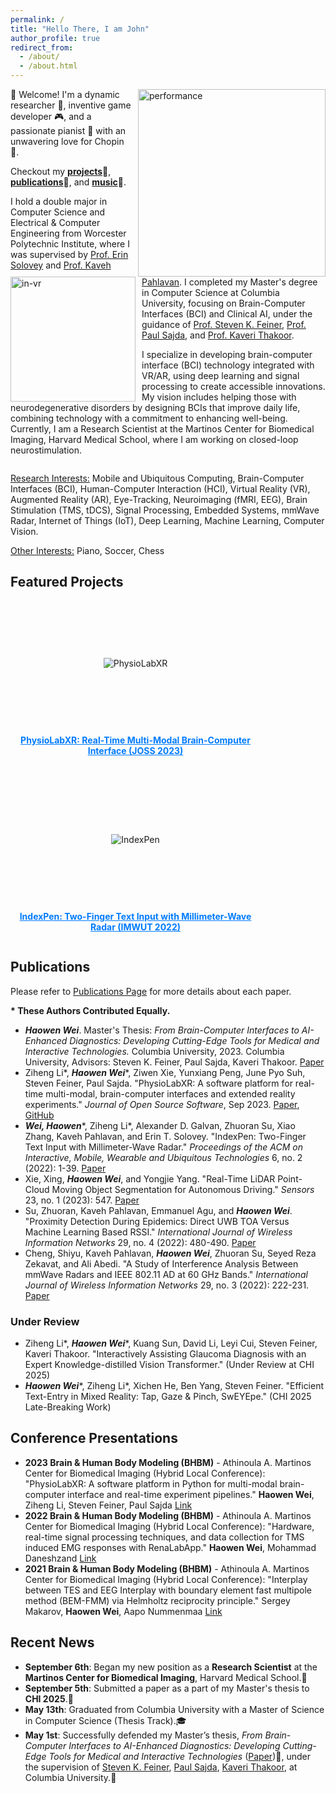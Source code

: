 ```yaml
---
permalink: /
title: "Hello There, I am John"
author_profile: true
redirect_from: 
  - /about/
  - /about.html
---
```



<img src="../images/performance.png" alt="performance" style="width:300px; float:right; margin-left: 10px;" />
👋 Welcome! I'm a dynamic researcher 🧠, 
inventive game developer 🎮, 
and a passionate pianist 🎹 with an unwavering love for Chopin 🎼.

Checkout my **[projects](https://haowenweijohn.github.io/projects/)**🔬,
**[publications](https://haowenweijohn.github.io/publications/)**📝, and **[music](https://haowenweijohn.github.io/music/)**🎵.



<img src="../images/in-vr.png" alt="in-vr" style="width:200px; float:left; margin-right: 10px;" />

I hold a double major in Computer Science and Electrical & 
Computer Engineering from Worcester Polytechnic Institute, 
where I was supervised by [Prof. Erin Solovey](https://users.wpi.edu/~esolovey/) and [Prof. Kaveh Pahlavan](https://en.wikipedia.org/wiki/Kaveh_Pahlavan).
I completed my Master's degree in Computer Science at Columbia University, 
focusing on Brain-Computer Interfaces (BCI) and Clinical AI, 
under the guidance of [Prof. Steven K. Feiner](https://www.engineering.columbia.edu/faculty/steven-feiner), [Prof. Paul Sajda](https://www.bme.columbia.edu/faculty/paul-sajda), and [Prof. Kaveri Thakoor](https://www.vagelos.columbia.edu/profile/kaveri-thakoor-phd).

[//]: # (With a strong foundation in both computer science and electrical engineering, I specialize in pioneering BCI technology. My work integrates advanced physiological data to create real-time, accessible signal processing solutions through machine learning and deep learning techniques. Driven by a passion to bridge gaps and create opportunities, I am dedicated to advancing HCI and biomedical imaging, making cutting-edge technology accessible and impactful for all.)

[//]: # (I specialize in developing daily used brain-computer interface &#40;BCI&#41; technology )

[//]: # (integrated with virtual and augmented reality &#40;VR/AR&#41;, )

[//]: # (using advanced deep learning and signal processing methods to make )

[//]: # (innovative technology accessible and impactful for all.)

I specialize in developing brain-computer interface (BCI) technology integrated with VR/AR, using deep learning and signal processing to create accessible innovations. My vision includes helping those with neurodegenerative disorders by designing BCIs that improve daily life, combining technology with a commitment to enhancing well-being. Currently, I am a Research Scientist at the Martinos Center for Biomedical Imaging, Harvard Medical School, where I am working on closed-loop neurostimulation.











<div style="clear: both;"></div>

<u>Research Interests:</u> 
Mobile and Ubiquitous Computing,
Brain-Computer Interfaces (BCI),
Human-Computer Interaction (HCI),
Virtual Reality (VR),
Augmented Reality (AR),
Eye-Tracking,
Neuroimaging (fMRI, EEG),
Brain Stimulation (TMS, tDCS),
Signal Processing,
Embedded Systems,
mmWave Radar,
Internet of Things (IoT),
Deep Learning, Machine Learning,
Computer Vision.

<u>Other Interests:</u> Piano, Soccer, Chess



## Featured Projects


<div style="display: flex; flex-wrap: wrap; gap: 20px; justify-content: flex-start; align-items: flex-start;">

  <!-- PhysioLabXR Project -->
  <div style="flex: 1 1 300px; max-width: 400px; display: flex; flex-direction: column; align-items: center;">
    <a href="https://haowenweijohn.github.io/publication/2024-01-11-PhysioLabXR" style="text-decoration: none; color: inherit;">
      <!-- Image container with fixed height -->
      <div style="height: 200px; display: flex; align-items: center; justify-content: center;">
        <img src="../images/publications/PhysioLabXR-fMRI-Demo.gif" alt="PhysioLabXR" style="max-width: 100%; height: auto; max-height: 100%;">
      </div>
      <p style="text-decoration: underline; color: #007bff; text-align: center;"><strong>PhysioLabXR: Real-Time Multi-Modal Brain-Computer Interface (JOSS 2023)</strong></p>
    </a>
  </div>

  <!-- IndexPen Project -->
  <div style="flex: 1 1 300px; max-width: 400px; display: flex; flex-direction: column; align-items: center;">
    <a href="https://haowenweijohn.github.io/publication/2022-07-07-IndexPen" style="text-decoration: none; color: inherit;">
      <!-- Image container with fixed height -->
      <div style="height: 200px; display: flex; align-items: center; justify-content: center;">
        <img src="../images/publications/IndexPen-Demo.gif" alt="IndexPen" style="max-width: 100%; height: auto; max-height: 100%;">
      </div>
      <p style="text-decoration: underline; color: #007bff; text-align: center;"><strong>IndexPen: Two-Finger Text Input with Millimeter-Wave Radar (IMWUT 2022)</strong></p>
    </a>
  </div>



</div>










## Publications

Please refer to [Publications Page](https://haowenweijohn.github.io/publications/)
for more details about each paper.

**\* These Authors Contributed Equally.**

- **_Haowen Wei_**. Master's Thesis: *From Brain-Computer Interfaces to AI-Enhanced Diagnostics: Developing Cutting-Edge Tools for Medical and Interactive Technologies.* Columbia University, 2023. Columbia University, Advisors: Steven K. Feiner, Paul Sajda, Kaveri Thakoor. [Paper](https://mice.cs.columbia.edu/getTechreport.php?techreportID=1673&format=pdf&)
- Ziheng Li\*, **_Haowen Wei_**\*, Ziwen Xie, Yunxiang Peng, June Pyo Suh, Steven Feiner, Paul Sajda. "PhysioLabXR: A software platform for real-time multi-modal, brain-computer interfaces and extended reality experiments." *Journal of Open Source Software*, Sep 2023. [Paper](https://joss.theoj.org/papers/10.21105/joss.05854), [GitHub](https://github.com/PhysioLabXR/PhysioLabXR)
- **_Wei, Haowen_**\*, Ziheng Li\*, Alexander D. Galvan, Zhuoran Su, Xiao Zhang, Kaveh Pahlavan, and Erin T. Solovey. "IndexPen: Two-Finger Text Input with Millimeter-Wave Radar." *Proceedings of the ACM on Interactive, Mobile, Wearable and Ubiquitous Technologies* 6, no. 2 (2022): 1-39. [Paper](https://dl.acm.org/doi/10.1145/3534601)
- Xie, Xing, **_Haowen Wei_**, and Yongjie Yang. "Real-Time LiDAR Point-Cloud Moving Object Segmentation for Autonomous Driving." *Sensors* 23, no. 1 (2023): 547. [Paper](https://www.mdpi.com/1424-8220/23/1/547)
- Su, Zhuoran, Kaveh Pahlavan, Emmanuel Agu, and **_Haowen Wei_**. "Proximity Detection During Epidemics: Direct UWB TOA Versus Machine Learning Based RSSI." *International Journal of Wireless Information Networks* 29, no. 4 (2022): 480-490. [Paper](https://link.springer.com/article/10.1007/s10776-022-00577-4)
- Cheng, Shiyu, Kaveh Pahlavan, **_Haowen Wei_**, Zhuoran Su, Seyed Reza Zekavat, and Ali Abedi. "A Study of Interference Analysis Between mmWave Radars and IEEE 802.11 AD at 60 GHz Bands." *International Journal of Wireless Information Networks* 29, no. 3 (2022): 222-231. [Paper](https://link.springer.com/article/10.1007/s10776-022-00564-9)


### Under Review

- Ziheng Li\*, **_Haowen Wei_**\*, Kuang Sun, David Li, Leyi Cui, Steven Feiner, Kaveri Thakoor. "Interactively Assisting Glaucoma Diagnosis with an Expert Knowledge-distilled Vision Transformer." (Under Review at CHI 2025)
- **_Haowen Wei_**\*, Ziheng Li\*, Xichen He, Ben Yang, Steven Feiner. "Efficient Text-Entry in Mixed Reality: Tap, Gaze & Pinch, SwEYEpe." (CHI 2025 Late-Breaking Work)  

## Conference Presentations

- **2023 Brain & Human Body Modeling (BHBM)** - Athinoula A. Martinos Center for Biomedical Imaging (Hybrid Local Conference): "PhysioLabXR: A software platform in Python for multi-modal brain-computer interface and real-time experiment pipelines." **Haowen Wei**, Ziheng Li, Steven Feiner, Paul Sajda [Link](https://tmslab.martinos.org/conferences/brain-and-human-body-modeling-conference-2023-online-format-with-limited-in-person-participation/)
- **2022 Brain & Human Body Modeling (BHBM)** - Athinoula A. Martinos Center for Biomedical Imaging (Hybrid Local Conference): "Hardware, real-time signal processing techniques, and data collection for TMS induced EMG responses with RenaLabApp." **Haowen Wei**, Mohammad Daneshzand [Link](https://tmslab.martinos.org/conferences/brain-and-human-body-modeling-conference-2022/)
- **2021 Brain & Human Body Modeling (BHBM)** - Athinoula A. Martinos Center for Biomedical Imaging (Hybrid Local Conference): "Interplay between TES and EEG Interplay with boundary element fast multipole method (BEM-FMM) via Helmholtz reciprocity principle." Sergey Makarov, **Haowen Wei**, Aapo Nummenmaa [Link](https://tmslab.martinos.org/conference/)



## Recent News

- **September 6th**: Began my new position as a **Research Scientist** at the **Martinos Center for Biomedical Imaging**, Harvard Medical School.🏢
- **September 5th**: Submitted a paper as a part of my Master's thesis to **CHI 2025**.📝
- **May 13th**: Graduated from Columbia University with a Master of Science in Computer Science (Thesis Track).🎓
- **May 1st**: Successfully defended my Master’s thesis,
*From Brain-Computer Interfaces to AI-Enhanced Diagnostics: Developing Cutting-Edge Tools for Medical and Interactive Technologies*
([Paper](https://mice.cs.columbia.edu/getTechreport.php?techreportID=1673&format=pdf&))📝,
under the supervision of 
[Steven K. Feiner](https://www.engineering.columbia.edu/faculty/steven-feiner),
[Paul Sajda](https://www.bme.columbia.edu/faculty/paul-sajda),
[Kaveri Thakoor](https://www.vagelos.columbia.edu/profile/kaveri-thakoor-phd), at Columbia University.🥳